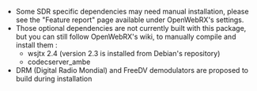 * Some SDR specific dependencies may need manual installation, please see the "Feature report" page available under OpenWebRX's settings.
* Those optional dependencies are not currently built with this package, but you can still follow OpenWebRX's wiki, to manually compile and install them :
    * wsjtx 2.4 (version 2.3 is installed from Debian's repository)
    * codecserver_ambe
* DRM (Digital Radio Mondial) and FreeDV demodulators are proposed to build during installation
